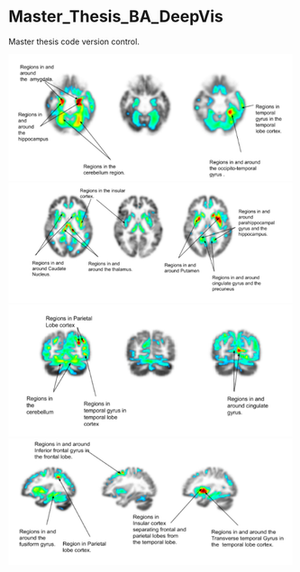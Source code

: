 # Master_Thesis_BA_DeepVis
Master thesis code version control.

![im1](https://github.com/shashank3110/Master_Thesis_BA_DeepVis/blob/master/static_files/im1.png)
![im2](https://github.com/shashank3110/Master_Thesis_BA_DeepVis/blob/master/static_files/im2.png)
![im3](https://github.com/shashank3110/Master_Thesis_BA_DeepVis/blob/master/static_files/im3.png)
![im4](https://github.com/shashank3110/Master_Thesis_BA_DeepVis/blob/master/static_files/im4.png)
